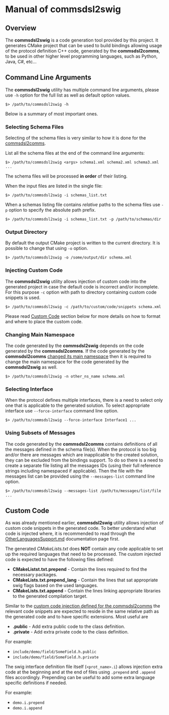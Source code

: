 # Manual of **commsdsl2swig**

## Overview
The **commsdsl2swig** is a code generation tool provided by this project.
It generates CMake project that can be used to build bindings allowing
usage of the protocol definition C++ code, generated by the **commsdsl2comms**, to be
used in other higher level programming languages, such as Python, Java, C#, etc...

## Command Line Arguments
The **commsdsl2swig** utility has multiple command line arguments, please
use `-h` option for the full list as well as default option values. 

```
$> /path/to/commsdsl2swig -h
```
Below is a summary of most important ones.

### Selecting Schema Files
Selecting of the schema files is very similar to how it is done for the
[commsdsl2comms](Manual_commsdsl2comms.md#selecting-schema-files).

List all the schema files at the end of the command line arguments:

```
$> /path/to/commsdsl2swig <args> schema1.xml schema2.xml schema3.xml ...
```
The schema files will be processed **in order** of their listing.

When the input files are listed in the single file:
```
$> /path/to/commsdsl2swig -i schemas_list.txt
```

When a schemas listing file contains *relative* paths to the schema files use
`-p` option to specify the absolute path prefix.
```
$> /path/to/commsdsl2swig -i schemas_list.txt -p /path/to/schemas/dir
```

### Output Directory
By default the output CMake project is written to the current directory. It
is possible to change that using `-o` option.
```
$> /path/to/commsdsl2swig -o /some/output/dir schema.xml
```

### Injecting Custom Code
The **commsdsl2swig** utility allows injection of custom code into the
generated project in case the default code is incorrect and/or incomplete. For this
purpose `-c` option with path to directory containing custom code snippets is used.
```
$> /path/to/commsdsl2swig -c /path/to/custom/code/snippets schema.xml
```
Please read [Custom Code](#custom-code) section below for more details on
how to format and where to place the custom code.

### Changing Main Namespace
The code generated by the **commsdsl2swig** depends on the code generated by
the **commsdsl2comms**. If the code generated by the **commsdsl2comms**
[changed its main namespace](Manual_commsdsl2comms.md#changing-main-namespace)
then it is required to change the main namespace for the code generated by
the **commsdsl2swig** as well.
```
$> /path/to/commsdsl2swig -n other_ns_name schema.xml
```

### Selecting Interface
When the protocol defines multiple interfaces, there is a need to select only
one that is applicable to the generated solution. To select appropriate
interface use `--force-interface` command line option.

```
$> /path/to/commsdsl2swig --force-interface Interface1 ...
```

### Using Subsets of Messages
The code generated by the **commsdsl2comms** contains definitions of all the
messages defined in the schema file(s). When the protocol is too big and/or
there are messages which are inapplicable to the created solution, they can be
excluded from the bindings support. To do so there is a need to
create a separate file listing all the messages IDs (using their full reference
strings including namespaced if applicable). Then the file with the messages
list can be provided using the `--messages-list` command line option.

```
$> /path/to/commsdsl2swig --messages-list /path/to/messages/list/file ...
```

## Custom Code
As was already mentioned earlier, **commsdsl2swig** utility allows injection
of custom code snippets in the generated code.
To better understand what code is injected where, it is recommended to
read through the [OtherLanguagesSupport.md](OtherLanguagesSupport.md) documentation
page first.

The generated _CMakeLists.txt_ does **NOT** contain any code applicable to set up
the required languages that need to be processed. The custom injected code is
expected to have the following files defined:

- **CMakeListst.txt.prepend** - Contain the lines required to find the necessary packages.
- **CMakeLists.txt.prepend_lang** - Contain the lines that sat appropriate swig flags based on the used languages.
- **CMakeLists.txt.append** - Contain the lines linking appropriate libraries to the generated compilation target.

Similar to the [custom code injection defined for the commsdsl2comms](Manual_commsdsl2comms.md##custom-code)
the relevant code snippets are expected to reside in the same relative path as the
generated code and to have specific extensions. Most useful are

- **.public** - Add extra public code to the class definition.
- **.private** - Add extra private code to the class definition.

For example:
- `include/demo/field/SomeField.h.public`
- `include/demo/field/SomeField.h.private`

The swig interface definition file itself (`<prot_name>.i`) allows injection extra
code at the beginning and at the end of files using `.prepend` and `.append`
files accordingly. Prepending can be useful to add some extra language specific
definitions if needed.

For example:
- `demo.i.prepend`
- `demo.i.append`

